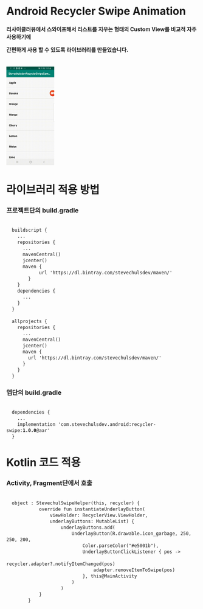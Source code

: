# Android Recycler Swipe Animation

<h4>리사이클러뷰에서 스와이프해서 리스트를 지우는 형태의 Custom View를 비교적 자주 사용하기에<p>
간편하게 사용 할 수 있도록 라이브러리를 만들었습니다.</h4>
<br>
<img src="https://github.com/stevechulsdev/recyclerswipe/raw/master/video/video.gif" width=25%>
<br>

# 라이브러리 적용 방법
<h3>프로젝트단의 build.gradle</h3>

<pre><code>
  buildscript {
    ...
    repositories {
      ...
      mavenCentral()
      jcenter()
      maven {
            url 'https://dl.bintray.com/stevechulsdev/maven/'
        }
    }
    dependencies {
      ...
    }
  }
  
  allprojects {
    repositories {
      ...
      mavenCentral()
      jcenter()
      maven {
        url 'https://dl.bintray.com/stevechulsdev/maven/'
      }
    }
  }
</code></pre>

<h3>앱단의 build.gradle</h3>

<pre><code>
  dependencies {
    ...
    implementation 'com.stevechulsdev.android:recycler-swipe:<strong>1.0.0</strong>@aar'
  }
</pre></code>

# Kotlin 코드 적용
<h3>Activity, Fragment단에서 호출</h3>
<pre><code>
  object : StevechulSwipeHelper(this, recycler) {
            override fun instantiateUnderlayButton(
                viewHolder: RecyclerView.ViewHolder, 
                underlayButtons: MutableList<UnderlayButton>) {
                    underlayButtons.add(
                        UnderlayButton(R.drawable.icon_garbage, 250, 250, 200,
                            Color.parseColor("#e5001b"),
                            UnderlayButtonClickListener { pos ->
                                recycler.adapter?.notifyItemChanged(pos)
                                adapter.removeItemToSwipe(pos)
                            }, this@MainActivity
                        )
                    )
            }
        }
</pre></code>
